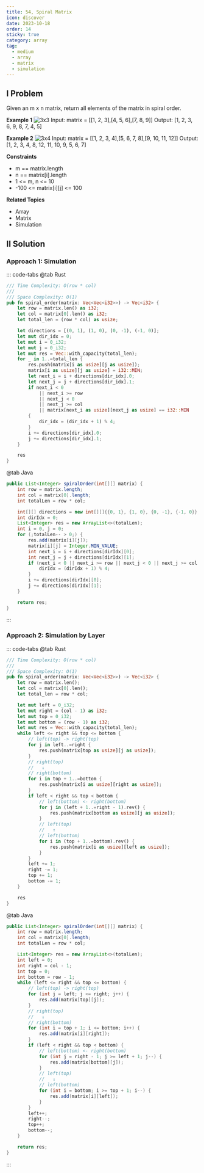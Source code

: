 ```yaml
---
title: 54, Spiral Matrix
icon: discover
date: 2023-10-18
order: 14
sticky: true
category: array
tag: 
  - medium
  - array
  - matrix
  - simulation
---
```


## I Problem
Given an m x n matrix, return all elements of the matrix in spiral order.

**Example 1**
![3x3](../../../assets/3_x_3_matrix.png)
Input: matrix = [[1, 2, 3],[4, 5, 6],[7, 8, 9]]
Output: [1, 2, 3, 6, 9, 8, 7, 4, 5]

**Example 2**
![3x4](../../../assets/3_x_4_matrix.png)
Input: matrix = [[1, 2, 3, 4],[5, 6, 7, 8],[9, 10, 11, 12]]
Output: [1, 2, 3, 4, 8, 12, 11, 10, 9, 5, 6, 7]

**Constraints**

- m == matrix.length
- n == matrix[i].length
- 1 <= m, n <= 10
- -100 <= matrix[i][j] <= 100

**Related Topics**

- Array
- Matrix
- Simulation

## II Solution
### Approach 1: Simulation
::: code-tabs
@tab Rust
```rust
/// Time Complexity: O(row * col)
///
/// Space Complexity: O(1)
pub fn spiral_order(matrix: Vec<Vec<i32>>) -> Vec<i32> {
    let row = matrix.len() as i32;
    let col = matrix[0].len() as i32;
    let total_len = (row * col) as usize;

    let directions = [(0, 1), (1, 0), (0, -1), (-1, 0)];
    let mut dir_idx = 0;
    let mut i = 0_i32;
    let mut j = 0_i32;
    let mut res = Vec::with_capacity(total_len);
    for _ in 1..=total_len {
        res.push(matrix[i as usize][j as usize]);
        matrix[i as usize][j as usize] = i32::MIN;
        let next_i = i + directions[dir_idx].0;
        let next_j = j + directions[dir_idx].1;
        if next_i < 0
            || next_i >= row
            || next_j < 0
            || next_j >= col
            || matrix[next_i as usize][next_j as usize] == i32::MIN
        {
            dir_idx = (dir_idx + 1) % 4;
        }
        i += directions[dir_idx].0;
        j += directions[dir_idx].1;
    }

    res
}
```

@tab Java
```java
public List<Integer> spiralOrder(int[][] matrix) {
    int row = matrix.length;
    int col = matrix[0].length;
    int totalLen = row * col;

    int[][] directions = new int[][]{{0, 1}, {1, 0}, {0, -1}, {-1, 0}};
    int dirIdx = 0;
    List<Integer> res = new ArrayList<>(totalLen);
    int i = 0, j = 0;
    for (;totalLen-- > 0;) {
        res.add(matrix[i][j]);
        matrix[i][j] = Integer.MIN_VALUE;
        int next_i = i + directions[dirIdx][0];
        int next_j = j + directions[dirIdx][1];
        if (next_i < 0 || next_i >= row || next_j < 0 || next_j >= col || matrix[next_i][next_j] == Integer.MIN_VALUE) {
            dirIdx = (dirIdx + 1) % 4;
        }
        i += directions[dirIdx][0];
        j += directions[dirIdx][1];
    }

    return res;
}
```
:::

### Approach 2: Simulation by Layer
::: code-tabs
@tab Rust
```rust
/// Time Complexity: O(row * col)
///
/// Space Complexity: O(1)
pub fn spiral_order(matrix: Vec<Vec<i32>>) -> Vec<i32> {
    let row = matrix.len();
    let col = matrix[0].len();
    let total_len = row * col;

    let mut left = 0_i32;
    let mut right = (col - 1) as i32;
    let mut top = 0_i32;
    let mut bottom = (row - 1) as i32;
    let mut res = Vec::with_capacity(total_len);
    while left <= right && top <= bottom {
        // left(top) -> right(top)
        for j in left..=right {
            res.push(matrix[top as usize][j as usize]);
        }
        // right(top)
        //   ↓
        // right(bottom)
        for i in top + 1..=bottom {
            res.push(matrix[i as usize][right as usize]);
        }
        if left < right && top < bottom {
            // left(bottom) <- right(bottom)
            for j in (left + 1..=right - 1).rev() {
                res.push(matrix[bottom as usize][j as usize]);
            }
            // left(top)
            //   ↑
            // left(bottom)
            for i in (top + 1..=bottom).rev() {
                res.push(matrix[i as usize][left as usize]);
            }
        }
        left += 1;
        right -= 1;
        top += 1;
        bottom -= 1;
    }

    res
}
```

@tab Java
```java
public List<Integer> spiralOrder(int[][] matrix) {
    int row = matrix.length;
    int col = matrix[0].length;
    int totalLen = row * col;

    List<Integer> res = new ArrayList<>(totalLen);
    int left = 0;
    int right = col - 1;
    int top = 0;
    int bottom = row - 1;
    while (left <= right && top <= bottom) {
        // left(top) -> right(top)
        for (int j = left; j <= right; j++) {
            res.add(matrix[top][j]);
        }
        // right(top)
        //   ↓
        // right(bottom)
        for (int i = top + 1; i <= bottom; i++) {
            res.add(matrix[i][right]);
        }
        if (left < right && top < bottom) {
            // left(bottom) <- right(bottom)
            for (int j = right - 1; j >= left + 1; j--) {
                res.add(matrix[bottom][j]);
            }
            // left(top)
            //   ↓
            // left(bottom)
            for (int i = bottom; i >= top + 1; i--) {
                res.add(matrix[i][left]);
            }
        }
        left++;
        right--;
        top++;
        bottom--;
    }

    return res;
}
```
:::